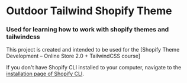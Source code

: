 # Outdoor Tailwind Shopify Theme
### Used for learning how to work with shopify themes and tailwindcss

This project is created and intended to be used for the [Shopify Theme Development – Online Store 2.0 + TailwindCSS course]

If you don't have Shopify CLI installed to your computer, navigate to the [installation page of Shopify CLI](https://shopify.dev/themes/tools/cli/installation).

